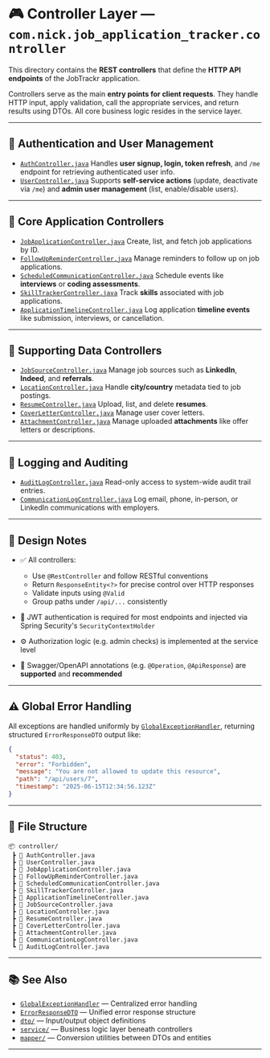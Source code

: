 # 🎮 Controller Layer — `com.nick.job_application_tracker.controller`

This directory contains the **REST controllers** that define the **HTTP API endpoints** of the JobTrackr application.

Controllers serve as the main **entry points for client requests**. They handle HTTP input, apply validation, call the appropriate services, and return results using DTOs. All core business logic resides in the service layer.

---

## 🔐 Authentication and User Management

* [`AuthController.java`](./AuthController.java)
  Handles **user signup, login, token refresh**, and `/me` endpoint for retrieving authenticated user info.
* [`UserController.java`](./UserController.java)
  Supports **self-service actions** (update, deactivate via `/me`) and **admin user management** (list, enable/disable users).

---

## 💼 Core Application Controllers

* [`JobApplicationController.java`](./JobApplicationController.java)
  Create, list, and fetch job applications by ID.
* [`FollowUpReminderController.java`](./FollowUpReminderController.java)
  Manage reminders to follow up on job applications.
* [`ScheduledCommunicationController.java`](./ScheduledCommunicationController.java)
  Schedule events like **interviews** or **coding assessments**.
* [`SkillTrackerController.java`](./SkillTrackerController.java)
  Track **skills** associated with job applications.
* [`ApplicationTimelineController.java`](./ApplicationTimelineController.java)
  Log application **timeline events** like submission, interviews, or cancellation.

---

## 📁 Supporting Data Controllers

* [`JobSourceController.java`](./JobSourceController.java)
  Manage job sources such as **LinkedIn**, **Indeed**, and **referrals**.
* [`LocationController.java`](./LocationController.java)
  Handle **city/country** metadata tied to job postings.
* [`ResumeController.java`](./ResumeController.java)
  Upload, list, and delete **resumes**.
* [`CoverLetterController.java`](./CoverLetterController.java)
  Manage user cover letters.
* [`AttachmentController.java`](./AttachmentController.java)
  Manage uploaded **attachments** like offer letters or descriptions.

---

## 📜 Logging and Auditing

* [`AuditLogController.java`](./AuditLogController.java)
  Read-only access to system-wide audit trail entries.
* [`CommunicationLogController.java`](./CommunicationLogController.java)
  Log email, phone, in-person, or LinkedIn communications with employers.

---

## 🧩 Design Notes

* ✅ All controllers:

  * Use `@RestController` and follow RESTful conventions
  * Return `ResponseEntity<?>` for precise control over HTTP responses
  * Validate inputs using `@Valid`
  * Group paths under `/api/...` consistently
* 🔐 JWT authentication is required for most endpoints and injected via Spring Security's `SecurityContextHolder`
* ⚙️ Authorization logic (e.g. admin checks) is implemented at the service level
* 🎯 Swagger/OpenAPI annotations (e.g. `@Operation`, `@ApiResponse`) are **supported** and **recommended**

---

## ⚠️ Global Error Handling

All exceptions are handled uniformly by [`GlobalExceptionHandler`](../handler/GlobalExceptionHandler.java), returning structured `ErrorResponseDTO` output like:

```json
{
  "status": 403,
  "error": "Forbidden",
  "message": "You are not allowed to update this resource",
  "path": "/api/users/7",
  "timestamp": "2025-06-15T12:34:56.123Z"
}
```

---

## 📁 File Structure

```
📦 controller/
 ┣ 📄 AuthController.java
 ┣ 📄 UserController.java
 ┣ 📄 JobApplicationController.java
 ┣ 📄 FollowUpReminderController.java
 ┣ 📄 ScheduledCommunicationController.java
 ┣ 📄 SkillTrackerController.java
 ┣ 📄 ApplicationTimelineController.java
 ┣ 📄 JobSourceController.java
 ┣ 📄 LocationController.java
 ┣ 📄 ResumeController.java
 ┣ 📄 CoverLetterController.java
 ┣ 📄 AttachmentController.java
 ┣ 📄 CommunicationLogController.java
 ┗ 📄 AuditLogController.java
```

---

## 📚 See Also

* [`GlobalExceptionHandler`](../handler/GlobalExceptionHandler.java) — Centralized error handling
* [`ErrorResponseDTO`](../dto/ErrorResponseDTO.java) — Unified error response structure
* [`dto/`](../dto/) — Input/output object definitions
* [`service/`](../service/) — Business logic layer beneath controllers
* [`mapper/`](../mapper/) — Conversion utilities between DTOs and entities

---
